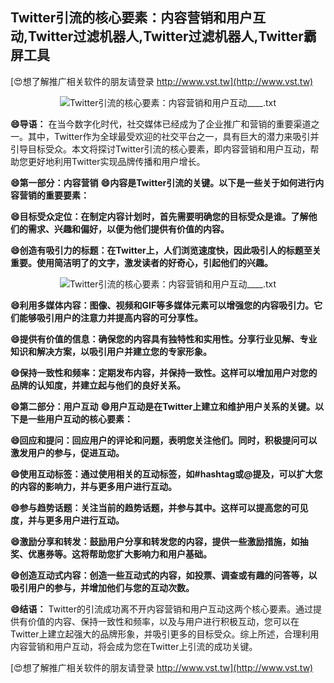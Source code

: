 ## **Twitter引流的核心要素：内容营销和用户互动,Twitter过滤机器人,Twitter过滤机器人,Twitter霸屏工具**

[😍想了解推广相关软件的朋友请登录 http://www.vst.tw](http://www.vst.tw)

 <center><img src="https://vst.tw/MP4/tuiguang/png/2.png" alt="Twitter引流的核心要素：内容营销和用户互动____.txt"></center>

**😄导语：**
在当今数字化时代，社交媒体已经成为了企业推广和营销的重要渠道之一。其中，Twitter作为全球最受欢迎的社交平台之一，具有巨大的潜力来吸引并引导目标受众。本文将探讨Twitter引流的核心要素，即内容营销和用户互动，帮助您更好地利用Twitter实现品牌传播和用户增长。

**😄第一部分：内容营销**
**😄内容是Twitter引流的关键。以下是一些关于如何进行内容营销的重要要素：**

**😄目标受众定位：在制定内容计划时，首先需要明确您的目标受众是谁。了解他们的需求、兴趣和偏好，以便为他们提供有价值的内容。**

**😄创造有吸引力的标题：在Twitter上，人们浏览速度快，因此吸引人的标题至关重要。使用简洁明了的文字，激发读者的好奇心，引起他们的兴趣。**

 <center><img src="https://vst.tw/MP4/tuiguang/png/7.png" alt="Twitter引流的核心要素：内容营销和用户互动____.txt"></center>

**😄利用多媒体内容：图像、视频和GIF等多媒体元素可以增强您的内容吸引力。它们能够吸引用户的注意力并提高内容的可分享性。**

**😄提供有价值的信息：确保您的内容具有独特性和实用性。分享行业见解、专业知识和解决方案，以吸引用户并建立您的专家形象。**

**😄保持一致性和频率：定期发布内容，并保持一致性。这样可以增加用户对您的品牌的认知度，并建立起与他们的良好关系。**

**😄第二部分：用户互动**
**😄用户互动是在Twitter上建立和维护用户关系的关键。以下是一些用户互动的核心要素：**

**😄回应和提问：回应用户的评论和问题，表明您关注他们。同时，积极提问可以激发用户的参与，促进互动。**

**😄使用互动标签：通过使用相关的互动标签，如#hashtag或@提及，可以扩大您的内容的影响力，并与更多用户进行互动。**

**😄参与趋势话题：关注当前的趋势话题，并参与其中。这样可以提高您的可见度，并与更多用户进行互动。**

**😄激励分享和转发：鼓励用户分享和转发您的内容，提供一些激励措施，如抽奖、优惠券等。这将帮助您扩大影响力和用户基础。**

**😄创造互动式内容：创造一些互动式的内容，如投票、调查或有趣的问答等，以吸引用户的参与，并增加他们与您的互动次数。**

**😄结语：**
Twitter的引流成功离不开内容营销和用户互动这两个核心要素。通过提供有价值的内容、保持一致性和频率，以及与用户进行积极互动，您可以在Twitter上建立起强大的品牌形象，并吸引更多的目标受众。综上所述，合理利用内容营销和用户互动，将会成为您在Twitter上引流的成功关键。

[😍想了解推广相关软件的朋友请登录 http://www.vst.tw](http://www.vst.tw)



